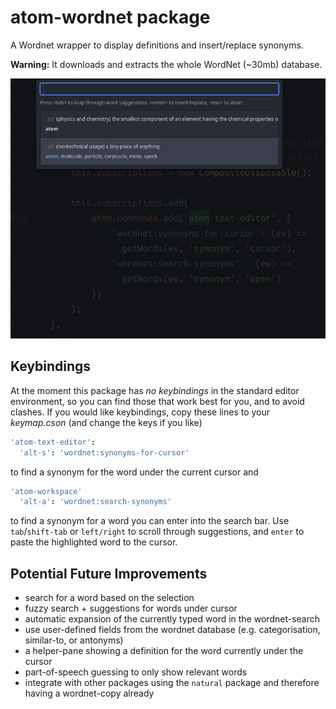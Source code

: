 # atom-wordnet package

A Wordnet wrapper to display definitions and insert/replace synonyms.

**Warning:** It downloads and extracts the whole WordNet (~30mb) database.

![Screenshot](screenshot.png)

## Keybindings

At the moment this package has _no keybindings_ in the standard editor environment, so you can find those that work best for you, and to avoid clashes.
If you would like keybindings, copy these lines to your _keymap.cson_ (and change the keys if you like)

```cson
'atom-text-editor':
  'alt-s': 'wordnet:synonyms-for-cursor'
```
to find a synonym for the word under the current cursor and

```cson
'atom-workspace'
  'alt-a': 'wordnet:search-synonyms'
```
to find a synonym for a word you can enter into the search bar.
Use `tab`/`shift-tab` or `left/right` to scroll through suggestions, and `enter` to paste the highlighted word to the cursor.

## Potential Future Improvements

* search for a word based on the selection
* fuzzy search + suggestions for words under cursor
* automatic expansion of the currently typed word in the wordnet-search
* use user-defined fields from the wordnet database (e.g. categorisation, similar-to, or antonyms)
* a helper-pane showing a definition for the word currently under the cursor
* part-of-speech guessing to only show relevant words
* integrate with other packages using the `natural` package and therefore having a wordnet-copy already

